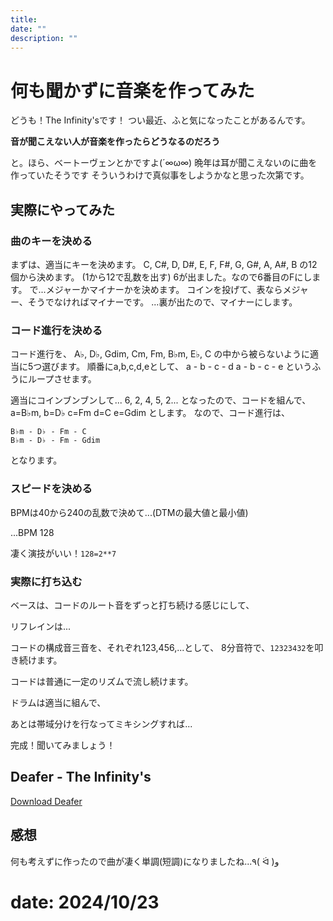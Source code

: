 ```yaml
---
title: 
date: ""
description: ""
---
```


# 何も聞かずに音楽を作ってみた

どうも！The Infinity'sです！
つい最近、ふと気になったことがあるんです。

**音が聞こえない人が音楽を作ったらどうなるのだろう**

と。ほら、ベートーヴェンとかですよ(´∞ω∞)
晩年は耳が聞こえないのに曲を作っていたそうです
そういうわけで真似事をしようかなと思った次第です。

## 実際にやってみた

### 曲のキーを決める

まずは、適当にキーを決めます。
C, C#, D, D#, E, F, F#, G, G#, A, A#, B
の12個から決めます。
(1から12で乱数を出す)
6が出ました。なので6番目のFにします。
で...メジャーかマイナーかを決めます。
コインを投げて、表ならメジャー、そうでなければマイナーです。
...裏が出たので、マイナーにします。

### コード進行を決める

コード進行を、
A♭, D♭, Gdim, Cm, Fm, B♭m, E♭, C
の中から被らないように適当に5つ選びます。
順番にa,b,c,d,eとして、
a - b - c - d
a - b - c - e
というふうにループさせます。

適当にコインブンブンして...
6, 2, 4, 5, 2...
となったので、コードを組んで、
a=B♭m,
b=D♭
c=Fm
d=C
e=Gdim
とします。
なので、コード進行は、

```
B♭m - D♭ - Fm - C
B♭m - D♭ - Fm - Gdim
```

となります。

### スピードを決める

BPMは40から240の乱数で決めて...(DTMの最大値と最小値)

...BPM 128

凄く演技がいい！`128=2**7`

### 実際に打ち込む

ベースは、コードのルート音をずっと打ち続ける感じにして、

リフレインは...

コードの構成音三音を、それぞれ123,456,...として、
8分音符で、`12323432`を叩き続けます。

コードは普通に一定のリズムで流し続けます。

ドラムは適当に組んで、

あとは帯域分けを行なってミキシングすれば...

完成！聞いてみましょう！

## Deafer - The Infinity's

<inf-audio
  data-audio="/article-2024/10/deafer/deafer.m4a"
  data-img="/article-2024/10/deafer/thumbnail.jpeg"
  data-title="deafer (The Infinity's)"></inf-audio>
<a href="./deafer.m4a"> Download Deafer</a>

## 感想

何も考えずに作ったので曲が凄く単調(短調)になりましたね...٩( ᐛ )و

# date: 2024/10/23
